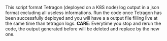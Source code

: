 This script format Tetragon (deployed on a K8S node) log output in a json format excluding all useless informations.
Run the code once Tetragon has been successfully deployed and you will have a a output file filling live at the same time than tetragon logs.
**CARE**: Everytime you stop and rerun the code, the output generated before will be deleted and replace by the new one.
